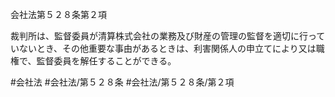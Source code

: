 会社法第５２８条第２項

裁判所は、監督委員が清算株式会社の業務及び財産の管理の監督を適切に行っていないとき、その他重要な事由があるときは、利害関係人の申立てにより又は職権で、監督委員を解任することができる。

#会社法
#会社法/第５２８条
#会社法/第５２８条/第２項

